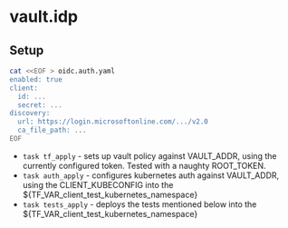 # vault.idp

## Setup
```bash
cat <<EOF > oidc.auth.yaml
enabled: true
client:
  id: ...
  secret: ...
discovery:
  url: https://login.microsoftonline.com/.../v2.0
  ca_file_path: ...
EOF
```
- `task tf_apply` - sets up vault policy against VAULT_ADDR, using the currently configured token. Tested with a naughty ROOT_TOKEN.
- `task auth_apply` - configures kubernetes auth against VAULT_ADDR, using the CLIENT_KUBECONFIG  into the ${TF_VAR_client_test_kubernetes_namespace}
- `task tests_apply` - deploys the tests mentioned below into the ${TF_VAR_client_test_kubernetes_namespace}


